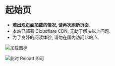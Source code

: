 # 起始页

* **若出现页面加载的情况, 请再次刷新页面.**
* 本站已部署 Cloudflare CDN, 无助于解决以上问题.
* 为了良好的阅读体验, 请勿在国内访问此站点.



![加载图标](http://nme-200t.oss-cn-hangzhou.aliyuncs.com/notes/2022-10-05-082720.png)

![此时 Reload 即可](http://nme-200t.oss-cn-hangzhou.aliyuncs.com/notes/2022-10-05-082541.png)
